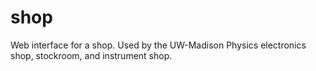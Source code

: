 # shop
Web interface for a shop.  Used by the UW-Madison Physics electronics shop, stockroom, and instrument shop.

